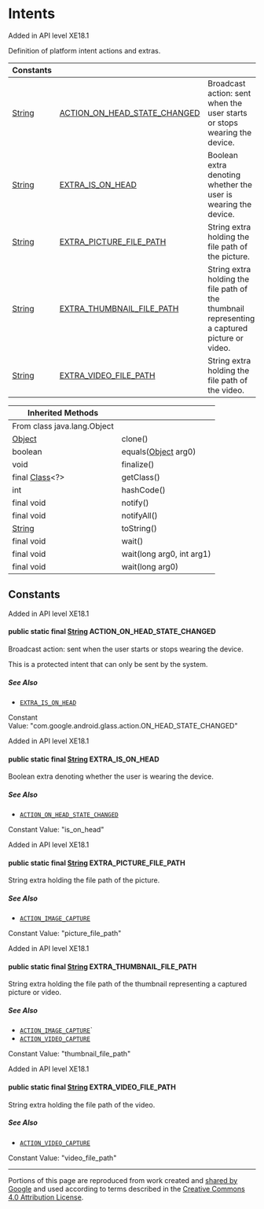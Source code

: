 # Intents

Added in API level XE18.1

Definition of platform intent actions and extras.

| Constants | | |
| --- | --- | --- |
| [String](http://developer.android.com/reference/java/lang/String.html) | [ACTION_ON_HEAD_STATE_CHANGED](#ACTION_ON_HEAD_STATE_CHANGED) | Broadcast action: sent when the user starts or stops wearing the device. |
| [String](http://developer.android.com/reference/java/lang/String.html) | [EXTRA_IS_ON_HEAD](#EXTRA_IS_ON_HEAD) | Boolean extra denoting whether the user is wearing the device. |
| [String](http://developer.android.com/reference/java/lang/String.html) | [EXTRA_PICTURE_FILE_PATH](#EXTRA_PICTURE_FILE_PATH) | String extra holding the file path of the picture. |
| [String](http://developer.android.com/reference/java/lang/String.html) | [EXTRA_THUMBNAIL_FILE_PATH](#EXTRA_THUMBNAIL_FILE_PATH) | String extra holding the file path of the thumbnail representing a captured picture or video. |
| [String](http://developer.android.com/reference/java/lang/String.html) | [EXTRA_VIDEO_FILE_PATH](#EXTRA_VIDEO_FILE_PATH) | String extra holding the file path of the video. |



| Inherited Methods | |
| --- | --- |
| From class java.lang.Object | |
| [Object](http://developer.android.com/reference/java/lang/Object.html) | clone() |
| boolean | equals([Object](http://developer.android.com/reference/java/lang/Object.html) arg0) |
| void | finalize()|
| final [Class](https://developer.android.com/reference/java/lang/Class.html)\<?\> | getClass() |
| int | hashCode() |
| final void | notify() |
| final void | notifyAll() |
| [String](https://developer.android.com/reference/java/lang/String.html) | toString() |
| final void | wait() |
| final void | wait(long arg0, int arg1) |
| final void | wait(long arg0) |

## Constants

Added in API level XE18.1

#### public static final [String](http://developer.android.com/reference/java/lang/String.html) **ACTION_ON_HEAD_STATE_CHANGED** 

Broadcast action: sent when the user starts or stops wearing the device.

This is a protected intent that can only be sent by the system.

##### See Also

-   [`EXTRA_IS_ON_HEAD`](#EXTRA_IS_ON_HEAD)

Constant Value: "com.google.android.glass.action.ON_HEAD_STATE_CHANGED"

Added in API level XE18.1

#### public static final [String](http://developer.android.com/reference/java/lang/String.html) **EXTRA_IS_ON_HEAD** 

Boolean extra denoting whether the user is wearing the device.

##### See Also

-   [`ACTION_ON_HEAD_STATE_CHANGED`](#ACTION_ON_HEAD_STATE_CHANGED)

Constant Value: "is_on_head"

Added in API level XE18.1

#### public static final [String](http://developer.android.com/reference/java/lang/String.html) **EXTRA_PICTURE_FILE_PATH** 

String extra holding the file path of the picture.

##### See Also

-   [`ACTION_IMAGE_CAPTURE`](http://developer.android.com/reference/android/provider/MediaStore.html#ACTION_IMAGE_CAPTURE)

Constant Value: "picture_file_path"

Added in API level XE18.1

#### public static final [String](http://developer.android.com/reference/java/lang/String.html) **EXTRA_THUMBNAIL_FILE_PATH** 

String extra holding the file path of the thumbnail representing a captured picture or video.

##### See Also

-   [`ACTION_IMAGE_CAPTURE`](http://developer.android.com/reference/android/provider/MediaStore.html#ACTION_IMAGE_CAPTURE)`
-   [`ACTION_VIDEO_CAPTURE`](http://developer.android.com/reference/android/provider/MediaStore.html#ACTION_VIDEO_CAPTURE)

Constant Value: "thumbnail_file_path"

Added in API level XE18.1

#### public static final [String](http://developer.android.com/reference/java/lang/String.html) **EXTRA_VIDEO_FILE_PATH** 

String extra holding the file path of the video.

##### See Also

-   [`ACTION_VIDEO_CAPTURE`](http://developer.android.com/reference/android/provider/MediaStore.html#ACTION_VIDEO_CAPTURE)

Constant Value: "video_file_path"

---

Portions of this page are reproduced from work created and [shared by Google](https://developers.google.com/readme/policies) and used according to terms described in the [Creative Commons 4.0 Attribution License](https://creativecommons.org/licenses/by/4.0/).
